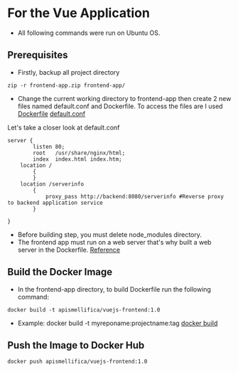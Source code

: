 # For the Vue Application

* All following commands were run on Ubuntu OS.
## Prerequisites
* Firstly, backup all project directory
```
zip -r frontend-app.zip frontend-app/
```
* Change the current working directory to frontend-app then create 2 new files named default.conf and Dockerfile. To access the files are I used [Dockerfile](https://github.com/bilgekaan06/Google-K8S-Engine-Server-Status-Frontend-Module/blob/main/Dockerfile) [default.conf](https://github.com/bilgekaan06/Google-K8S-Engine-Server-Status-Frontend-Module/blob/main/default.conf)

Let's take a closer look at default.conf 
```
server {
        listen 80;
        root   /usr/share/nginx/html;
        index  index.html index.htm;
    location /
        {
        }
    location /serverinfo
        {
            proxy_pass http://backend:8080/serverinfo #Reverse proxy to backend application service
        }

}
```

* Before building step, you must delete node_modules directory.
* The frontend app must run on a web server that's why built a web server in the Dockerfile. [Reference](https://v2.vuejs.org/v2/cookbook/dockerize-vuejs-app.html)
## Build the Docker Image
* In the frontend-app directory, to build Dockerfile run the following command:
```
docker build -t apismellifica/vuejs-frontend:1.0
```
* Example: docker build -t myreponame:projectname:tag [docker build](https://docs.docker.com/engine/reference/commandline/build/)
## Push the Image to Docker Hub
```
docker push apismellifica/vuejs-frontend:1.0
```
